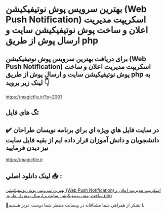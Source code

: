 # بهترین سرویس پوش نوتیفیکیشن (Web Push Notification) اسکریپت مدیریت اعلان و ساخت پوش نوتیفیکیشن سایت و ارسال پوش از طریق php

## برای دریافت بهترین سرویس پوش نوتیفیکیشن (Web Push Notification) اسکریپت مدیریت اعلان و ساخت پوش نوتیفیکیشن سایت و ارسال پوش از طریق php به لینک زیر بروید 👇

https://magicfile.ir/?p=2001

## تگ های فایل


## ✔️ در سايت فايل هاي ويژه اي براي برنامه نويسان طراحان دانشجويان و دانش آموزان قرار داده ايم از بقيه فايل سايت نيز ديدن فرماييد

https://magicfile.ir


## لينک دانلود اصلي 📥 :

[بهترین سرویس پوش نوتیفیکیشن (Web Push Notification) اسکریپت مدیریت اعلان و ساخت پوش نوتیفیکیشن سایت و ارسال پوش از طریق php](https://magicfile.ir/product/push-notification/) 


🙏با تشکر از همراهي شما مشتاقانه در وبسایت منتظر شما دوست عزیز هستیم

